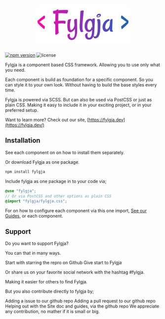 <h1 align="center">
  <a href="https://fylgja.dev/">
    <img src="assets/logo.svg" alt="Fylgja" width="300" height="130">
  </a>
</h1>

[![npm version](https://img.shields.io/npm/v/fylgja)](https://www.npmjs.com/package/fylgja)
![license](https://img.shields.io/github/license/fylgja/fylgja)

Fylgja is a component based CSS framework.
Allowing you to use only what you need.

Each component is build as foundation for a specific component.
So you can style it to your own look.
Without having to build the base styles every time.

Fylgja is powered via SCSS.
But can also be used via PostCSS or just as plain CSS.
Making it easy to include it in your exciting project,
or in your preferred setup.

Want to learn more?
Check out our site, [https://fylgja.dev](https://fylgja.dev/)

## Installation

See each component on on how to install them separately.

Or download Fylgja as one package.

```bash
npm install fylgja
```

Include fylgja as one package in to your code via;

```scss
@use "fylgja";
// Or via PostCSS and other options as plain CSS
@import "fylgja/fylgja.css";
```

For on how to configure each component via this one import,
[See our Guides](https://fylgja.dev/guides/), or each component.

## Support

Do you want to support Fylgja?

You can that in many ways.

Start with starring the repro on Github Give start to Fylgja

Or share us on your favorite social network with the hashtag #fylgja.

Making it easier for others to find Fylgja.

But you also contribute directly to fylgja by;

Adding a issue to our github repo
Adding a pull request to our github repo
Helping out with the Site doc and guides, via the github repo
We appreciate any contribution, no mather if it is small or big.
